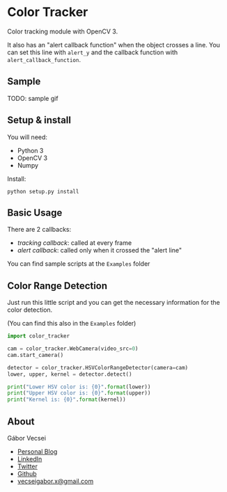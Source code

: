 # Color Tracker

Color tracking module with OpenCV 3.

It also has an "alert callback function" when the object crosses a line. You can set this line with `alert_y` and
the callback function with `alert_callback_function`.

## Sample

TODO: sample gif

## Setup & install

You will need:

- Python 3
- OpenCV 3
- Numpy

Install:

`python setup.py install`

## Basic Usage

There are 2 callbacks:

- *tracking callback*: called at every frame
- *alert callback*: called only when it crossed the "alert line"

You can find sample scripts at the `Examples` folder

## Color Range Detection

Just run this little script and you can get the necessary information for the color detection.

(You can find this also in the `Examples` folder)

```python
import color_tracker

cam = color_tracker.WebCamera(video_src=0)
cam.start_camera()

detector = color_tracker.HSVColorRangeDetector(camera=cam)
lower, upper, kernel = detector.detect()

print("Lower HSV color is: {0}".format(lower))
print("Upper HSV color is: {0}".format(upper))
print("Kernel is: {0}".format(kernel))
```

## About

Gábor Vecsei

- [Personal Blog](https://gaborvecsei.wordpress.com/)
- [LinkedIn](https://www.linkedin.com/in/gaborvecsei)
- [Twitter](https://twitter.com/GAwesomeBE)
- [Github](https://github.com/gaborvecsei)
- vecseigabor.x@gmail.com